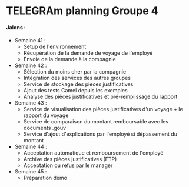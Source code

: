 # TELEGRAm planning Groupe 4


#### Jalons :

  - Semaine 41 : 
    - Setup de l'environnement
    - Récupération de la demande de voyage de l'employé
    - Envoie de la demande à la compagnie
  - Semaine 42 :
    - Sélection du moins cher par la compagnie
    - Intégration des services des autres groupes
    - Service de stockage des pièces justificatives
    - Ajout des tests Camel depuis les exemples
    - Analyse des pièces justificatives et pré-remplissage du rapport
  - Semaine 43 :
    - Service de visualisation des pièces justificatives d'un voyage + le rapport du voyage
    - Service de comparaison du montant remboursable avec les documents .gouv
    - Service d'ajout d'explications par l'employé si dépassement du montant
  - Semaine 44 :
    - Acceptation automatique et remboursement de l'employé
    - Archive des pièces justificatives (FTP)
    - Acceptation ou refus par le manager
  - Semaine 45 :
    - Préparation démo